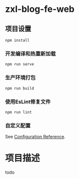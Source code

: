 # zxl-blog-fe-web

## 项目设置

```
npm install
```

### 开发编译和热重新加载

```
npm run serve
```

### 生产环境打包

```
npm run build
```

### 使用EsLint修复文件

```
npm run lint
```

### 自定义配置

See [Configuration Reference](https://cli.vuejs.org/config/).

# 项目描述

todo